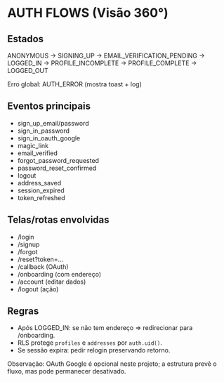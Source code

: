 # AUTH FLOWS (Visão 360°)

## Estados
ANONYMOUS -> SIGNING_UP -> EMAIL_VERIFICATION_PENDING -> LOGGED_IN -> PROFILE_INCOMPLETE -> PROFILE_COMPLETE -> LOGGED_OUT

Erro global: AUTH_ERROR (mostra toast + log)

## Eventos principais
- sign_up_email/password
- sign_in_password
- sign_in_oauth_google
- magic_link
- email_verified
- forgot_password_requested
- password_reset_confirmed
- logout
- address_saved
- session_expired
- token_refreshed

## Telas/rotas envolvidas
- /login
- /signup
- /forgot
- /reset?token=...
- /callback (OAuth)
- /onboarding (com endereço)
- /account (editar dados)
- /logout (ação)

## Regras
- Após LOGGED_IN: se não tem endereço => redirecionar para /onboarding.
- RLS protege `profiles` e `addresses` por `auth.uid()`.
- Se sessão expira: pedir relogin preservando retorno.

Observação: OAuth Google é opcional neste projeto; a estrutura prevê o fluxo, mas pode permanecer desativado.
